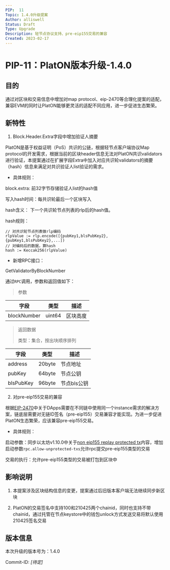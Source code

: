 ```yaml
---
PIP:  11
Topic: 1.4.0升级提案
Author: alliswell
Status: Draft
Type: Upgrade
Description: 轻节点协议支持、pre-eip155交易的兼容
Created: 2023-02-17
---
```


# PIP-11：PlatON版本升级-1.4.0

## 目的

通过对区块和交易信息中增加对map protocol、eip-2470等合理化提案的适配，兼容EVM的同时让PlatON能够更灵活的适配不同应用，进一步促进生态繁荣。

## 新特性

1. Block.Header.Extra字段中增加验证人摘要

PlatON是基于权益证明（PoS）共识的公链，根据轻节点客户端协议Map protocol的开发需求，根据当前的区块header信息无法对PlatON共识validators进行验证，本提案通过在扩展字段Extra中加入对应共识轮validators的摘要（hash）信息来满足对共识验证人list验证的需求。

- 具体规则：

block.extra: 前32字节存储验证人list的hash值

写入hash时间：每共识轮最后一个区块写入

hash含义： 下一个共识轮节点列表的rlp后的hash值。

hash规则：

```
// 对共识轮节点列表做rlp编码
rlpValue := rlp.encode([{pubKey1,blsPubKey2},{pubKey1,blsPubKey2},...])
// 对编码后的数据，算hash
hash := Keccak256(rlpValue)
```

- 新增RPC接口：

GetValidatorByBlockNumber

通过`RPC`调用，参数和返回值如下：

> 参数

| 字段          | 类型     | 描述   |
| ----------- | ------ | ---- |
| blockNumber | uint64 | 区块高度 |

> 返回数据
> 
> 类型：集合，按出块顺序排列

| 字段        | 类型     | 描述      |
| --------- | ------ | ------- |
| address   | 20byte | 节点地址    |
| pubKey    | 64byte | 节点公钥    |
| blsPubKey | 96byte | 节点bls公钥 |

2. 对pre-eip155交易的兼容

根据[EIP-2470](https://github.com/ethereum/EIPs/blob/master/EIPS/eip-2470.md)中关于DApps需要在不同链中使用同一个instance需求的解决方案，链底层需要对无链ID签名（pre-eip155）交易兼容才能实现。为进一步促进PlatON生态繁荣，应该兼容pre-eip155交易。

- 具体规则：

启动参数：同步以太坊v1.10.0中关于[non eip155 replay protected tx](https://github.com/ethereum/go-ethereum/pull/22339)内容，增加启动参数`rpc.allow-unprotected-txs`允许rpc提交pre-eip155类型的交易

交易的执行：允许pre-eip155类型的交易被打包到区块中

## 影响说明

1. 本提案涉及区块结构信息的变更，提案通过后旧版本客户端无法继续同步新区块

2. PlatON的交易签名中支持100和210425两个chainid，同时也支持不带chainid，通过托管在节点keystore中的钱包unlock方式发送交易将默认使用210425签名交易

## 版本信息

本次升级的版本号为：1.4.0

Commit-ID: *[待定]*
